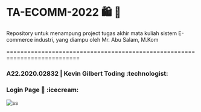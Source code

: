 # TA-ECOMM-2022 :shopping: :shopping_cart:
Repository untuk menampung project tugas akhir mata kuliah sistem E-commerce industri, yang diampu oleh Mr. Abu Salam, M.Kom

===========================================================================
<h3>A22.2020.02832 | Kevin Gilbert Toding :technologist: </h3> 

<h3>Login Page 🧸 :icecream: </h3> 

![ss](https://user-images.githubusercontent.com/79959818/163660840-5102f127-b7ce-42d7-a43e-fe5addd6e705.png)
